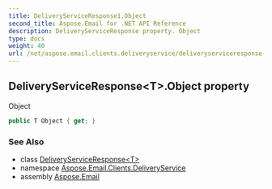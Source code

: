 ```yaml
---
title: DeliveryServiceResponse1.Object
second_title: Aspose.Email for .NET API Reference
description: DeliveryServiceResponse property. Object
type: docs
weight: 40
url: /net/aspose.email.clients.deliveryservice/deliveryserviceresponse-1/object/
---
```

## DeliveryServiceResponse&lt;T&gt;.Object property

Object

```csharp
public T Object { get; }
```

### See Also

* class [DeliveryServiceResponse&lt;T&gt;](../)
* namespace [Aspose.Email.Clients.DeliveryService](../../deliveryserviceresponse-1/)
* assembly [Aspose.Email](../../../)


